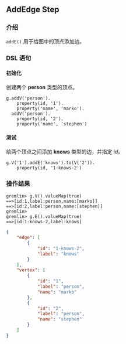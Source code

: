 ## AddEdge Step

### 介绍

`addE()` 用于给图中的顶点添加边。

### DSL 语句

#### 初始化

创建两个 **person** 类型的顶点。

```gremlin
g.addV('person').
    property(id, '1').
    property('name', 'marko').
  addV('person').
    property(id, '2').
    property('name', 'stephen')
```

#### 测试

给两个顶点之间添加 **knows** 类型的边，并指定 *id*。

```gremlin
g.V('1').addE('knows').to(V('2')).
    property(id, '1-knows-2')
```

### 操作结果
```
gremlin> g.V().valueMap(true)
==>[id:1,label:person,name:[marko]]
==>[id:2,label:person,name:[stephen]]
gremlin>
gremlin> g.E().valueMap(true)
==>[id:1-knows-2,label:knows]
```

```json
{
    "edge": [
        {
            "id": "1-knows-2",
            "label": "knows"
        }
    ],
    "vertex": [
        {
            "id": "1",
            "label": "person",
            "name": "marko"
        },
        {
            "id": "2",
            "label": "person",
            "name": "stephen"
        }
    ]
}
```
